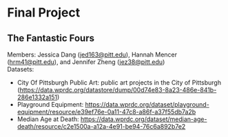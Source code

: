 # Final Project
## The Fantastic Fours
Members: Jessica Dang (jed163@pitt.edu), Hannah Mencer (hrm41@pitt.edu), and Jennifer Zheng (jez38@pitt.edu)  
Datasets:  
* City Of Pittsburgh Public Art: public art projects in the City of Pittsburgh (https://data.wprdc.org/datastore/dump/00d74e83-8a23-486e-841b-286e1332a151)  
* Playground Equipment: https://data.wprdc.org/dataset/playground-equipment/resource/e39ef76e-0a11-47c8-a86f-a37f55db7a2b 
* Median Age at Death: https://data.wprdc.org/dataset/median-age-death/resource/c2e1500a-a12a-4e91-be94-76c6a892b7e2
